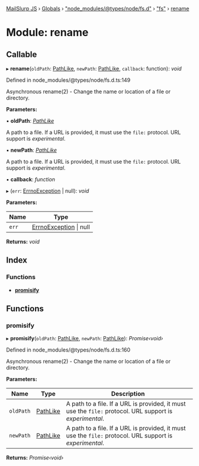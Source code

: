 [MailSlurp JS](../README.md) › [Globals](../globals.md) › ["node_modules/@types/node/fs.d"](_node_modules__types_node_fs_d_.md) › ["fs"](_node_modules__types_node_fs_d_._fs_.md) › [rename](_node_modules__types_node_fs_d_._fs_.rename.md)

# Module: rename

## Callable

▸ **rename**(`oldPath`: [PathLike](_node_modules__types_node_fs_d_._fs_.md#pathlike), `newPath`: [PathLike](_node_modules__types_node_fs_d_._fs_.md#pathlike), `callback`: function): *void*

Defined in node_modules/@types/node/fs.d.ts:149

Asynchronous rename(2) - Change the name or location of a file or directory.

**Parameters:**

▪ **oldPath**: *[PathLike](_node_modules__types_node_fs_d_._fs_.md#pathlike)*

A path to a file. If a URL is provided, it must use the `file:` protocol.
URL support is _experimental_.

▪ **newPath**: *[PathLike](_node_modules__types_node_fs_d_._fs_.md#pathlike)*

A path to a file. If a URL is provided, it must use the `file:` protocol.
URL support is _experimental_.

▪ **callback**: *function*

▸ (`err`: [ErrnoException](../interfaces/_node_modules__types_node_globals_d_.nodejs.errnoexception.md) | null): *void*

**Parameters:**

Name | Type |
------ | ------ |
`err` | [ErrnoException](../interfaces/_node_modules__types_node_globals_d_.nodejs.errnoexception.md) &#124; null |

**Returns:** *void*

## Index

### Functions

* [__promisify__](_node_modules__types_node_fs_d_._fs_.rename.md#__promisify__)

## Functions

###  __promisify__

▸ **__promisify__**(`oldPath`: [PathLike](_node_modules__types_node_fs_d_._fs_.md#pathlike), `newPath`: [PathLike](_node_modules__types_node_fs_d_._fs_.md#pathlike)): *Promise‹void›*

Defined in node_modules/@types/node/fs.d.ts:160

Asynchronous rename(2) - Change the name or location of a file or directory.

**Parameters:**

Name | Type | Description |
------ | ------ | ------ |
`oldPath` | [PathLike](_node_modules__types_node_fs_d_._fs_.md#pathlike) | A path to a file. If a URL is provided, it must use the `file:` protocol. URL support is _experimental_. |
`newPath` | [PathLike](_node_modules__types_node_fs_d_._fs_.md#pathlike) | A path to a file. If a URL is provided, it must use the `file:` protocol. URL support is _experimental_.  |

**Returns:** *Promise‹void›*
